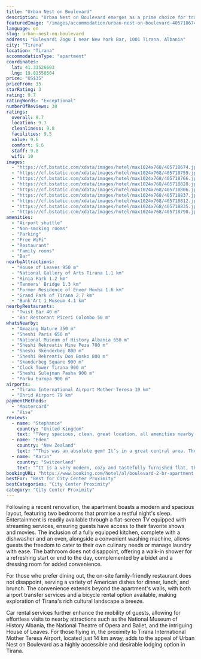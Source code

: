```yaml
---
title: "Urban Nest on Boulevard"
description: "Urban Nest on Boulevard emerges as a prime choice for travelers seeking a blend of comfort and convenience in the heart of Tirana."
featuredImage: "/images/accommodation/urban-nest-on-boulevard-405718674.jpg"
language: en
slug: urban-nest-on-boulevard
address: "Bulevardi Zogu I near New York Bar, 1001 Tirana, Albania"
city: "Tirana"
location: "Tirana"
accommodationType: "apartment"
coordinates:
  lat: 41.33526603
  lng: 19.81550504
price: "US$35"
priceFrom: 35
starRating: 3
rating: 9.7
ratingWords: "Exceptional"
numberOfReviews: 30
ratings:
  overall: 9.7
  location: 9.7
  cleanliness: 9.8
  facilities: 9.5
  value: 9.6
  comfort: 9.6
  staff: 9.8
  wifi: 10
images:
  - "https://cf.bstatic.com/xdata/images/hotel/max1024x768/405718674.jpg?k=62251aa409a5780038230e0c2838df05c4a976b06739cde002e8e6ee44c34f90&o=&hp=1"
  - "https://cf.bstatic.com/xdata/images/hotel/max1024x768/405718759.jpg?k=11613167ade32b8f769870d9f798704d402108c3447b87c71ad66922f813844b&o=&hp=1"
  - "https://cf.bstatic.com/xdata/images/hotel/max1024x768/405718766.jpg?k=a33d9dd8caa58391ff40cd25b704fc67a20232325ce9f9eefb5403ce5d11cf73&o=&hp=1"
  - "https://cf.bstatic.com/xdata/images/hotel/max1024x768/405718828.jpg?k=aaef1dbd9eccec21f7d4effe09e6f5709febc58193de6762c913f75e83699405&o=&hp=1"
  - "https://cf.bstatic.com/xdata/images/hotel/max1024x768/405718806.jpg?k=27d1cd95198bbe9df2d87722d7099d08dc20d7e34ecf3fd0486c2c3b815c650d&o=&hp=1"
  - "https://cf.bstatic.com/xdata/images/hotel/max1024x768/405718837.jpg?k=f81d7905770f2d7245007c810bf958687463422b595a6af6d29cd6dbaea7b6a3&o=&hp=1"
  - "https://cf.bstatic.com/xdata/images/hotel/max1024x768/405718812.jpg?k=2bd2f7ec1706227b6f8da77d8423bd25df7ef09e11f8590d798234a8ba02942e&o=&hp=1"
  - "https://cf.bstatic.com/xdata/images/hotel/max1024x768/405718835.jpg?k=e766727154d68e7992f325ed3fe53f192381781531e161c84e35e3f39d5d6d31&o=&hp=1"
  - "https://cf.bstatic.com/xdata/images/hotel/max1024x768/405718798.jpg?k=9e440636830521fcee80cca2fe242c8964026d495c64c5715d3b8cad73a6de3d&o=&hp=1"
amenities:
  - "Airport shuttle"
  - "Non-smoking rooms"
  - "Parking"
  - "Free WiFi"
  - "Restaurant"
  - "Family rooms"
  - "Bar"
nearbyAttractions:
  - "House of Leaves 950 m"
  - "National Gallery of Arts Tirana 1.1 km"
  - "Rinia Park 1.2 km"
  - "Tanners' Bridge 1.3 km"
  - "Former Residence of Enver Hoxha 1.6 km"
  - "Grand Park of Tirana 2.7 km"
  - "Bunk'Art 1 Museum 4.1 km"
nearbyRestaurants:
  - "Twist Bar 40 m"
  - "Bar Restorant Piceri Colombo 50 m"
whatsNearby:
  - "Amazing Nature 350 m"
  - "Sheshi Paris 650 m"
  - "National Museum of History Albania 650 m"
  - "Sheshi Rekreativ Mine Peza 700 m"
  - "Sheshi Skënderbej 800 m"
  - "Sheshi Rekreativ Don Bosko 800 m"
  - "Skanderbeg Square 900 m"
  - "Clock Tower Tirana 900 m"
  - "Sheshi Sulejman Pasha 900 m"
  - "Parku Europa 900 m"
airports:
  - "Tirana International Airport Mother Teresa 10 km"
  - "Ohrid Airport 79 km"
paymentMethods:
  - "Mastercard"
  - "Visa"
reviews:
  - name: "Stephanie"
    country: "United Kingdom"
    text: "“Very spacious, clean, great location, all amenities nearby and car park too closeby Host very proactive and good communication”"
  - name: "Eden"
    country: "New Zealand"
    text: "“This was an absolute gem! It’s in a great central area. The apartment was super spacious, clean and really comfortable. Host was very accommodating and helpful as well. Thanks so much.”"
  - name: "Karin"
    country: "Switzerland"
    text: "“It is a very modern, cozy and tastefully furnished flat, that is extremly well equiped and where everything worked without exception. I was in many apartments during my 4 months in Albania and this was by far the best”"
bookingURL: "https://www.booking.com/hotel/al/boulevard-2-br-apartment.en-gb.html?aid=8035640"
bestFor: "Best for City Center Proximity"
bestCategories: "City Center Proximity"
category: "City Center Proximity"
---
```


Following a recent renovation, the apartment boasts a modern and spacious layout, featuring two bedrooms that promise a restful night's sleep. Entertainment is readily available through a flat-screen TV equipped with streaming services, ensuring guests have access to their favorite shows and movies. The inclusion of a fully equipped kitchen, complete with a dishwasher and an oven, alongside a convenient washing machine, allows guests the freedom to cater to their own culinary needs or manage laundry with ease. The bathroom does not disappoint, offering a walk-in shower for a refreshing start or end to the day, complemented by a bidet and a dressing room for added convenience.

For those who prefer dining out, the on-site family-friendly restaurant does not disappoint, serving a variety of American dishes for dinner, lunch, and brunch. The convenience extends beyond the apartment's walls, with both airport transfer services and a bicycle rental option available, making exploration of Tirana's rich cultural landscape a breeze.

Car rental services further enhance the mobility of guests, allowing for effortless visits to nearby attractions such as the National Museum of History Albania, the National Theatre of Opera and Ballet, and the intriguing House of Leaves. For those flying in, the proximity to Tirana International Mother Teresa Airport, located just 14 km away, adds to the appeal of Urban Nest on Boulevard as a highly accessible and desirable lodging option in Tirana.